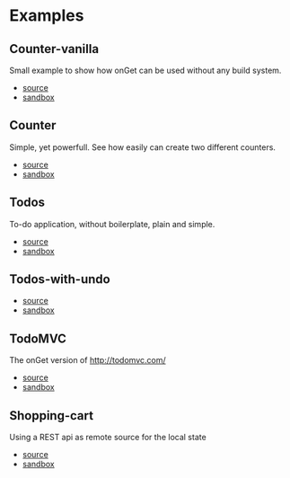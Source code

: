 # Examples

## Counter-vanilla
Small example to show how onGet can be used without any build system.

* [source](/examples/counter-vanilla)
* [sandbox](https://codesandbox.io/s/github/hacknlove/onGet/tree/master/examples/counter-vanilla)


## Counter
Simple, yet powerfull. See how easily can create two different counters.

* [source](/examples/counter)
* [sandbox](https://codesandbox.io/s/github/hacknlove/onGet/tree/master/examples/counter)


## Todos
To-do application, without boilerplate, plain and simple.

* [source](/master/examples/todos)
* [sandbox](https://codesandbox.io/s/github/hacknlove/onGet/tree/master/examples/todos)

## Todos-with-undo

* [source](/examples/todos-with-undo)
* [sandbox](https://codesandbox.io/s/github/hacknlove/onGet/tree/master/examples/todos-with-undo)


## TodoMVC

The onGet version of http://todomvc.com/
* [source](/master/examples/todomvc)
* [sandbox](https://codesandbox.io/s/github/hacknlove/onGet/tree/master/examples/todomvc)

## Shopping-cart

Using a REST api  as remote source for the local state

* [source](/examples/shopping-cart)
* [sandbox](https://codesandbox.io/s/github/hacknlove/onGet/tree/master/examples/shopping-cart)
